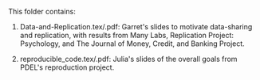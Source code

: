 This folder contains:

1. Data-and-Replication.tex/.pdf: Garret's slides to motivate data-sharing and replication, with results from Many Labs, Replication Project: Psychology, and The Journal of Money, Credit, and Banking Project.

2. reproducible_code.tex/.pdf: Julia's slides of the overall goals from PDEL's reproduction project. 